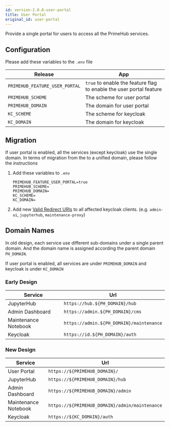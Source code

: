 ```yaml
---
id: version-2.0.0-user-portal
title: User Portal
original_id: user-portal
---
```


Provide a single portal for users to access all the PrimeHub services.

## Configuration

Please add these variables to the `.env` file

Release |App
--- | ----- 
`PRIMEHUB_FEATURE_USER_PORTAL` | `true` to enable the feature flag to enable the user portal feature |
`PRIMEHUB_SCHEME` | The scheme for user portal
`PRIMEHUB_DOMAIN` | The domain for user portal
`KC_SCHEME` | The scheme for keycloak
`KC_DOMAIN` | The domain for keycloak

## Migration
If user portal is enabled, all the services (except keycloak) use the single domain. In terms of migration from the to a unified domain, please follow the instructions

1. Add these variables to `.env`

   ```
   PRIMEHUB_FEATURE_USER_PORTAL=true
   PRIMEHUB_SCHEME=
   PRIMEHUB_DOMAIN=
   KC_SCHEME=
   KC_DOMAIN=
   ```

1. Add new [Valid Redirect URIs](https://www.keycloak.org/docs/6.0/server_admin/index.html#oidc-clients) to all affected keycloak clients. (e.g. `admin-ui`, `jupyterhub`, `maintenance-proxy`)


## Domain Names

In old design, each service use different sub-domains under a single parent domain. And the domain name is assigned according the parent domain `PH_DOMAIN`. 

If user portal is enabled, all services are under `PRIMEHUB_DOMAIN` and keycloak is under `KC_DOMAIN`

### Early Design

Service | Url
--- | ---
JupyterHub | `https://hub.${PH_DOMAIN}/hub`
Admin Dashboard | `https://admin.${PH_DOMAIN}/cms`
Maintenance Notebook | `https://admin.${PH_DOMAIN}/maintenance`
Keycloak | `https://id.${PH_DOMAIN}/auth`


### New Design

Service | Url
--- | ---
User Portal | `https://${PRIMEHUB_DOMAIN}/`
JupyterHub | `https://${PRIMEHUB_DOMAIN}/hub`
Admin Dashboard | `https://${PRIMEHUB_DOMAIN}/admin`
Maintenance Notebook | `https://${PRIMEHUB_DOMAIN}/admin/maintenance`
Keycloak | `https://${KC_DOMAIN}/auth`


